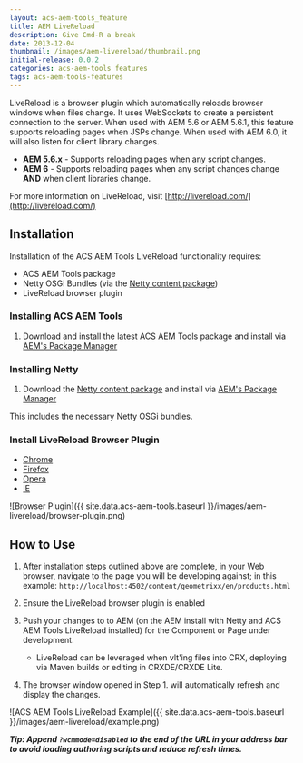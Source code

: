 ```yaml
---
layout: acs-aem-tools_feature
title: AEM LiveReload
description: Give Cmd-R a break
date: 2013-12-04
thumbnail: /images/aem-livereload/thumbnail.png
initial-release: 0.0.2
categories: acs-aem-tools features
tags: acs-aem-tools-features
---
```


LiveReload is a browser plugin which automatically reloads browser windows when files change. It uses WebSockets to create a persistent connection to the server. When used with AEM 5.6 or AEM 5.6.1, this feature supports reloading pages when JSPs change. When used with AEM 6.0, it will also listen for client library changes.

* **AEM 5.6.x** - Supports reloading pages when any script changes.
* **AEM 6** - Supports reloading pages when any script changes change **AND** when client libraries change.

For more information on LiveReload, visit [http://livereload.com/](http://livereload.com/)

## Installation

Installation of the ACS AEM Tools LiveReload functionality requires:

* ACS AEM Tools package
* Netty OSGi Bundles (via the [Netty content package](https://github.com/Adobe-Consulting-Services/com.adobe.acs.bundles.netty/releases))
* LiveReload browser plugin

### Installing ACS AEM Tools

1. Download and install the latest ACS AEM Tools package and install via [AEM's Package Manager](http://localhost:4502/crx/packmgr)

### Installing Netty

1. Download the [Netty content package](https://github.com/Adobe-Consulting-Services/com.adobe.acs.bundles.netty/releases) and install via [AEM's Package Manager](http://localhost:4502/crx/packmgr)

This includes the necessary Netty OSGi bundles.

### Install LiveReload Browser Plugin

* [Chrome](https://chrome.google.com/webstore/detail/livereload/jnihajbhpnppcggbcgedagnkighmdlei)
* [Firefox](https://addons.mozilla.org/en-US/firefox/addon/livereload/)
* [Opera](https://addons.opera.com/en/extensions/details/livereload-201-beta/)
* [IE](https://github.com/dvdotsenko/livereload_ie_extension)


![Browser Plugin]({{ site.data.acs-aem-tools.baseurl }}/images/aem-livereload/browser-plugin.png)

## How to Use

1. After installation steps outlined above are complete, in your Web browser, navigate to the page you will be developing against; in this example: `http://localhost:4502/content/geometrixx/en/products.html`
2. Ensure the LiveReload browser plugin is enabled
3. Push your changes to to AEM (on the AEM install with Netty and ACS AEM Tools LiveReload installed) for the Component or Page under development.

	* LiveReload can be leveraged when vlt'ing files into CRX, deploying via Maven builds or editing in CRXDE/CRXDE Lite.
5. The browser window opened in Step 1. will automatically refresh and display the changes.

![ACS AEM Tools LiveReload Example]({{ site.data.acs-aem-tools.baseurl }}/images/aem-livereload/example.png)

***Tip: Append `?wcmmode=disabled` to the end of the URL in your address bar to avoid loading authoring scripts and reduce refresh times.***
